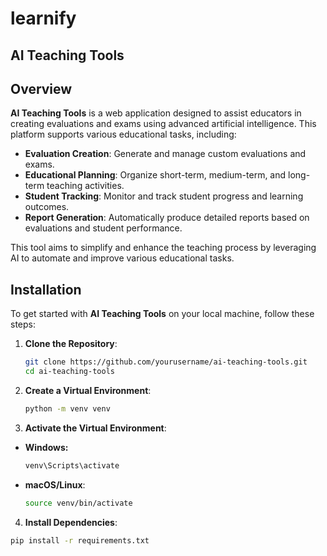 # learnify
## AI Teaching Tools

## Overview

**AI Teaching Tools** is a web application designed to assist educators in creating evaluations and exams using advanced artificial intelligence. This platform supports various educational tasks, including:

- **Evaluation Creation**: Generate and manage custom evaluations and exams.
- **Educational Planning**: Organize short-term, medium-term, and long-term teaching activities.
- **Student Tracking**: Monitor and track student progress and learning outcomes.
- **Report Generation**: Automatically produce detailed reports based on evaluations and student performance.

This tool aims to simplify and enhance the teaching process by leveraging AI to automate and improve various educational tasks.

## Installation

To get started with **AI Teaching Tools** on your local machine, follow these steps:

1. **Clone the Repository**:

   ```bash
   git clone https://github.com/yourusername/ai-teaching-tools.git
   cd ai-teaching-tools
2. **Create a Virtual Environment**:
   ```bash
   python -m venv venv
3. **Activate the Virtual Environment**:
- **Windows:**
  ```bash
  venv\Scripts\activate
- **macOS/Linux**:
  ```bash
  source venv/bin/activate
4. **Install Dependencies**:
  ```bash
  pip install -r requirements.txt


   
